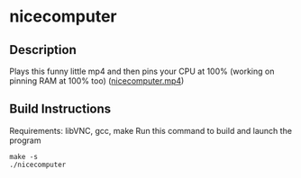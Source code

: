 # nicecomputer

## Description
Plays this funny little mp4 and then pins your CPU at 100% (working on pinning RAM at 100% too)
([nicecomputer.mp4](https://github.com/kxtzownsu/nicecomputer/raw/main/nicecomputer.mp4))

## Build Instructions
Requirements: libVNC, gcc, make
Run this command to build and launch the program
```
make -s
./nicecomputer
```
